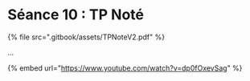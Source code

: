 # Séance 10 : TP Noté

{% file src=".gitbook/assets/TPNoteV2.pdf" %}

...

{% embed url="https://www.youtube.com/watch?v=dp0fOxevSag" %}
